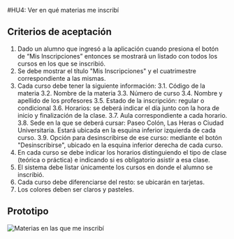 #HU4: Ver en qué materias me inscribí

## Criterios de aceptación
1. Dado un alumno que ingresó a la aplicación cuando presiona el botón de “Mis Inscripciones” entonces se mostrará un listado con todos los cursos en los que se inscribió.
2. Se debe mostrar el título "Mis Inscripciones" y el cuatrimestre correspondiente a las mismas.
3. Cada curso debe tener la siguiente información: 
	3.1. Código de la materia
	3.2. Nombre de la materia
	3.3. Número de curso 
	3.4. Nombre y apellido de los profesores
	3.5. Estado de la inscripción: regular o condicional
	3.6. Horarios: se deberá indicar el día junto con la hora de inicio y finalización de la clase. 
	3.7. Aula correspondiente a cada horario.
	3.8. Sede en la que se deberá cursar: Paseo Colón, Las Heras o Ciudad Universitaria. Estará ubicada en la esquina inferior izquierda de cada curso.
	3.9. Opción para desinscribirse de ese curso: mediante el botón "Desinscribirse", ubicado en la esquina inferior derecha de cada curso.
4. En cada curso se debe indicar los horarios distinguiendo el tipo de clase (teórica o práctica) e indicando si es obligatorio asistir a esa clase.
5. El sistema debe listar únicamente los cursos en donde el alumno se inscribió.
6. Cada curso debe diferenciarse del resto: se ubicarán en tarjetas.
7. Los colores deben ser claros y pasteles.
	

## Prototipo

![Materias en las que me inscribí](./prototipos/mis_inscripciones.png)
